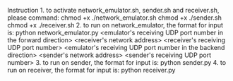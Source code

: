 Instruction
    1. to activate network_emulator.sh, sender.sh and receiver.sh, please command:
        chmod +x ./network_emulator.sh
        chmod +x ./sender.sh
        chmod +x ./receiver.sh
    2. to run on network_emulator, the format for input is:
        python network_emulator.py 
            <emulator's receiving UDP port number in the forward direction>
            <receiver's network address>
            <receiver's receiving UDP port number>
            <emulator's receiving UDP port number in the backend direction>
            <sender's network address>
            <sender's receiving UDP port number>
            <maximum delay of the link in units of millisecond>
            <packet discard probability>
            <verbose-mode>
    3. to run on sender, the format for input is:
        python sender.py
            <host address of the network emulator>
            <UDP port number used by the emulator to emulator to receive data from the sender>
            <UDP port number used by the sender to receive ACKs from the emulator>
            <timeout interval in units of millisecond>
            <name of the file to be transferred>
    4. to run on receiver, the format for input is:
        python receiver.py
            <hostname for the network emulator>
            <UDP port number used by the emulator to receive ACKs from the receiver>
            <UDP port number used by the receiver to receive data from the emulator>
            <name of the file into which the received data is written>

